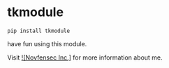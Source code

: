 # tkmodule
<pre><code>pip install tkmodule</code></pre>

have fun using this module.

Visit [![Novfensec Inc.]](https://novfensec.vercel.app/) for more information about me.

